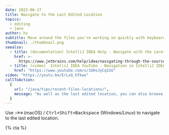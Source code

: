 ```yaml
---
date: 2022-06-17
title: Navigate to the Last Edited Location
topics:
  - editing
  - java
author: hs
subtitle: Move around the files you're working on quickly with keyboard shortcuts.
thumbnail: ./thumbnail.png
seealso:
  - title: (documentation) IntelliJ IDEA Help - Navigate with the caret
    href: >-
      https://www.jetbrains.com/help/idea/navigating-through-the-source-code.html#find_cursor_edit
  - title: (video)  IntelliJ IDEA YouTube - Navigation in IntelliJ IDEA
    href: "https://www.youtube.com/v/1UHsJyCq1SU"
video: "https://youtu.be/ErLxG_hTkwo"
callToAction:
  {
    url: "/java/tips/recent-files-locations/",
    message: "As well as the last edited location, you can also browse through all the recent locations you've visited!",
  }
---
```


Use <kbd>⇧⌘⌫</kbd> (macOS) / <kbd>Ctrl+Shift+Backspace</kbd> (Windows/Linux) to navigate to the last edited location.

{% cta %}

